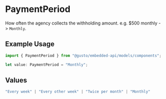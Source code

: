 # PaymentPeriod

How often the agency collects the withholding amount. e.g. $500 monthly -> `Monthly`.

## Example Usage

```typescript
import { PaymentPeriod } from "@gusto/embedded-api/models/components";

let value: PaymentPeriod = "Monthly";
```

## Values

```typescript
"Every week" | "Every other week" | "Twice per month" | "Monthly"
```